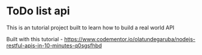 # ToDo list api

This is an tutorial project built to learn how to build a real world API

Built with this tutorial - https://www.codementor.io/olatundegaruba/nodejs-restful-apis-in-10-minutes-q0sgsfhbd
